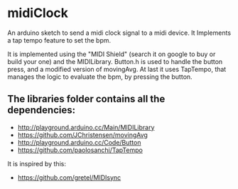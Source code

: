 midiClock
=========

An arduino sketch to send a midi clock signal to a midi device. It Implements a tap tempo feature to set the bpm.

It is implemented using the "MIDI Shield" (search it on google to buy or build your one) and the MIDILibrary. Button.h is used to handle the button press, and a modified version of movingAvg.
At last it uses TapTempo, that manages the logic to evaluate the bpm, by pressing the button.

The libraries folder contains all the dependencies:
-----
- http://playground.arduino.cc/Main/MIDILibrary
- https://github.com/JChristensen/movingAvg
- http://playground.arduino.cc/Code/Button
- https://github.com/paolosanchi/TapTempo

It is inspired by this:
- https://github.com/gretel/MIDIsync
